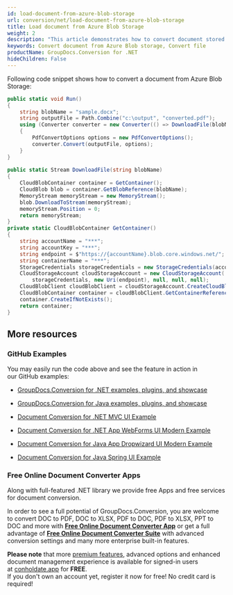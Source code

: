 ```yaml
---
id: load-document-from-azure-blob-storage
url: conversion/net/load-document-from-azure-blob-storage
title: Load document from Azure Blob Storage
weight: 2
description: "This article demonstrates how to convert document stored in Azure Blob storage using GroupDocs.Conversion for .NET API."
keywords: Convert document from Azure Blob storage, Convert file
productName: GroupDocs.Conversion for .NET
hideChildren: False
---
```

Following code snippet shows how to convert a document from Azure Blob Storage:

```csharp
public static void Run()
{
    string blobName = "sample.docx";
    string outputFile = Path.Combine("c:\output", "converted.pdf");
    using (Converter converter = new Converter(() => DownloadFile(blobName)))
    {
        PdfConvertOptions options = new PdfConvertOptions();
        converter.Convert(outputFile, options);
    }
}
        
public static Stream DownloadFile(string blobName)
{
    CloudBlobContainer container = GetContainer();
    CloudBlob blob = container.GetBlobReference(blobName);
    MemoryStream memoryStream = new MemoryStream();
    blob.DownloadToStream(memoryStream);
    memoryStream.Position = 0;
    return memoryStream;
}
private static CloudBlobContainer GetContainer()
{
    string accountName = "***";
    string accountKey = "***";
    string endpoint = $"https://{accountName}.blob.core.windows.net/";
    string containerName = "***";
    StorageCredentials storageCredentials = new StorageCredentials(accountName, accountKey);
    CloudStorageAccount cloudStorageAccount = new CloudStorageAccount(
        storageCredentials, new Uri(endpoint), null, null, null);
    CloudBlobClient cloudBlobClient = cloudStorageAccount.CreateCloudBlobClient();
    CloudBlobContainer container = cloudBlobClient.GetContainerReference(containerName);
    container.CreateIfNotExists();
    return container;
}
```

## More resources

### GitHub Examples

You may easily run the code above and see the feature in action in our GitHub examples:

*   [GroupDocs.Conversion for .NET examples, plugins, and showcase](https://github.com/groupdocs-conversion/GroupDocs.Conversion-for-.NET)
    
*   [GroupDocs.Conversion for Java examples, plugins, and showcase](https://github.com/groupdocs-conversion/GroupDocs.Conversion-for-Java)
    
*   [Document Conversion for .NET MVC UI Example](https://github.com/groupdocs-conversion/GroupDocs.Conversion-for-.NET-MVC) 
    
*   [Document Conversion for .NET App WebForms UI Modern Example](https://github.com/groupdocs-conversion/GroupDocs.Conversion-for-.NET-WebForms)
    
*   [Document Conversion for Java App Dropwizard UI Modern Example](https://github.com/groupdocs-conversion/GroupDocs.Conversion-for-Java-Dropwizard)
    
*   [Document Conversion for Java Spring UI Example](https://github.com/groupdocs-conversion/GroupDocs.Conversion-for-Java-Spring)
    

### Free Online Document Converter Apps

Along with full-featured .NET library we provide free Apps and free services for document conversion.

In order to see a full potential of GroupDocs.Conversion, you are welcome to convert DOC to PDF, DOC to XLSX, PDF to DOC, PDF to XLSX, PPT to DOC and more with **[Free Online Document Converter App](https://products.groupdocs.app/conversion)** or get a full advantage of **[Free Online Document Converter Suite](https://conholdate.app/features/document-converter-online)** with advanced conversion settings and many more enterprise built-in features.

**Please note** that more [premium features](https://conholdate.app/features), advanced options and enhanced document management experience is available for signed-in users at [conholdate.app](https://conholdate.app/) for **FREE**.  
If you don't own an account yet, register it now for free! No credit card is required!
